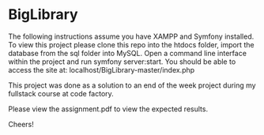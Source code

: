 # BigLibrary

The following instructions assume you have XAMPP and Symfony installed. To view this project please clone this repo into the htdocs folder, import the database from the sql folder into MySQL. Open a command line interface within the project and run symfony server:start. You should be able to access the site at: localhost/BigLibrary-master/index.php

This project was done as a solution to an end of the week project during my fullstack course at code factory.

Please view the assignment.pdf to view the expected results.

Cheers!
